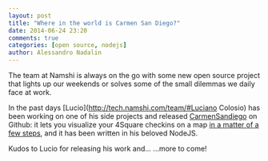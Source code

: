 ```yaml
---
layout: post
title: "Where in the world is Carmen San Diego?"
date: 2014-06-24 23:20
comments: true
categories: [open source, nodejs]
author: Alessandro Nadalin
---
```


The team at Namshi is always on the go with some new open source project
that lights up our weekends or solves some of the small dilemmas we daily
face at work.

<!-- more -->

In the past days [Lucio](http://tech.namshi.com/team/#Luciano Colosio)
has been working on one of his side projects and released
[CarmenSandiego](https://github.com/unlucio/carmensandiego) on Github:
it lets you visualize your 4Square checkins on a map
[in a matter of a few steps](https://github.com/unlucio/carmensandiego#so-heres-how-you-do-it),
and it has been written in his beloved NodeJS.

Kudos to Lucio for releasing his work and...   ...more to come!
